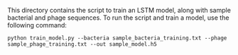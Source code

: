 This directory contains the script to train an LSTM model, along with sample bacterial and phage sequences. To run the script and train a model, use the following command:
```
python train_model.py --bacteria sample_bacteria_training.txt --phage sample_phage_training.txt --out sample_model.h5
```
